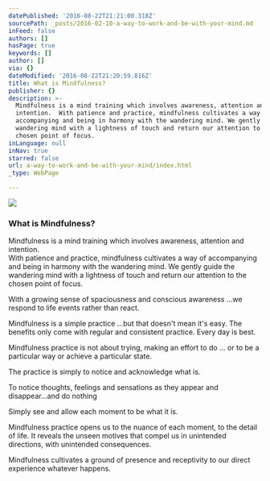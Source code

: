 ```yaml
---
datePublished: '2016-08-22T21:21:00.318Z'
sourcePath: _posts/2016-02-10-a-way-to-work-and-be-with-your-mind.md
inFeed: false
authors: []
hasPage: true
keywords: []
author: []
via: {}
dateModified: '2016-08-22T21:20:59.816Z'
title: What is Mindfulness?
publisher: {}
description: >-
  Mindfulness is a mind training which involves awareness, attention and
  intention.  With patience and practice, mindfulness cultivates a way of
  accompanying and being in harmony with the wandering mind. We gently guide the
  wandering mind with a lightness of touch and return our attention to the
  chosen point of focus.
inLanguage: null
inNav: true
starred: false
url: a-way-to-work-and-be-with-your-mind/index.html
_type: WebPage

---
```

![](https://the-grid-user-content.s3-us-west-2.amazonaws.com/e05705f1-5942-40cd-b32a-765b2f48d961.jpg)

### What is Mindfulness?

Mindfulness is a mind training which involves awareness, attention and intention.  
With patience and practice, mindfulness cultivates a way of accompanying and being in harmony with the wandering mind. We gently guide the wandering mind with a lightness of touch and return our attention to the chosen point of focus.

With a growing sense of spaciousness and conscious awareness ...we respond to life events rather than react.

Mindfulness is a simple practice ...but that doesn't mean it's easy. The benefits only come with regular and consistent practice. Every day is best.

Mindfulness practice is not about trying, making an effort to do ... or to be a particular way or achieve a particular state.

The practice is simply to notice and acknowledge what is.

To notice thoughts, feelings and sensations as they appear and disappear...and do nothing

Simply see and allow each moment to be what it is.

Mindfulness practice opens us to the nuance of each moment, to the detail of life. It reveals the unseen motives that compel us in unintended directions, with unintended consequences.

Mindfulness cultivates a ground of presence and receptivity to our direct experience whatever happens.